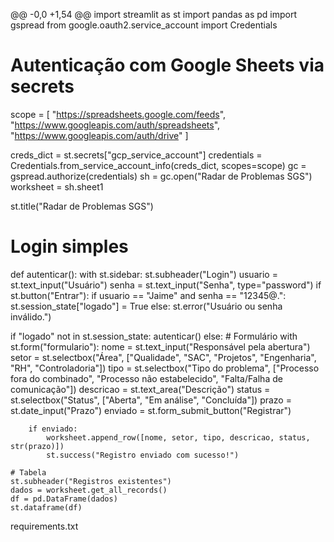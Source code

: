 @@ -0,0 +1,54 @@
import streamlit as st
import pandas as pd
import gspread
from google.oauth2.service_account import Credentials

# Autenticação com Google Sheets via secrets
scope = [
    "https://spreadsheets.google.com/feeds",
    "https://www.googleapis.com/auth/spreadsheets",
    "https://www.googleapis.com/auth/drive"
]

creds_dict = st.secrets["gcp_service_account"]
credentials = Credentials.from_service_account_info(creds_dict, scopes=scope)
gc = gspread.authorize(credentials)
sh = gc.open("Radar de Problemas SGS")
worksheet = sh.sheet1

st.title("Radar de Problemas SGS")

# Login simples
def autenticar():
    with st.sidebar:
        st.subheader("Login")
        usuario = st.text_input("Usuário")
        senha = st.text_input("Senha", type="password")
        if st.button("Entrar"):
            if usuario == "Jaime" and senha == "12345@.":
                st.session_state["logado"] = True
            else:
                st.error("Usuário ou senha inválido.")

if "logado" not in st.session_state:
    autenticar()
else:
    # Formulário
    with st.form("formulario"):
        nome = st.text_input("Responsável pela abertura")
        setor = st.selectbox("Área", ["Qualidade", "SAC", "Projetos", "Engenharia", "RH", "Controladoria"])
        tipo = st.selectbox("Tipo do problema", ["Processo fora do combinado", "Processo não estabelecido", "Falta/Falha de comunicação"])
        descricao = st.text_area("Descrição")
        status = st.selectbox("Status", ["Aberta", "Em análise", "Concluída"])
        prazo = st.date_input("Prazo")
        enviado = st.form_submit_button("Registrar")

        if enviado:
            worksheet.append_row([nome, setor, tipo, descricao, status, str(prazo)])
            st.success("Registro enviado com sucesso!")

    # Tabela
    st.subheader("Registros existentes")
    dados = worksheet.get_all_records()
    df = pd.DataFrame(dados)
    st.dataframe(df)

requirements.txt
